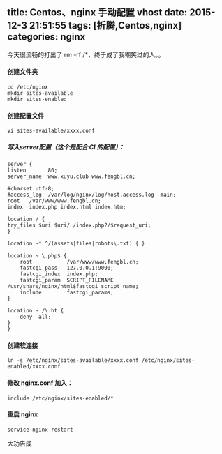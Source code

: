 title: Centos、nginx 手动配置 vhost
date: 2015-12-3 21:51:55
tags: [折腾,Centos,nginx]
categories: nginx
---

今天很流畅的打出了 rm -rf /*，终于成了我嘲笑过的人。。

#### 创建文件夹

    cd /etc/nginx
    mkdir sites-available
    mkdir sites-enabled

#### 创建配置文件
    
    vi sites-available/xxxx.conf

##### 写入server配置（这个是配合 CI 的配置）：

    server {
    listen       80;
    server_name  www.xuyu.club www.fengbl.cn;
    
    #charset utf-8;
    #access_log  /var/log/nginx/log/host.access.log  main;
    root   /var/www/www.fengbl.cn;
    index  index.php index.html index.htm;
    
    location / {
    try_files $uri $uri/ /index.php?/$request_uri;
    }
    
    location ~* ^/(assets|files|robots\.txt) { }
    
    location ~ \.php$ {
        root           /var/www/www.fengbl.cn;
        fastcgi_pass   127.0.0.1:9000;
        fastcgi_index  index.php;
        fastcgi_param  SCRIPT_FILENAME  /usr/share/nginx/html$fastcgi_script_name;
        include        fastcgi_params;
    }
    
    location ~ /\.ht {
        deny  all;
    }
    }

#### 创建软连接

    ln -s /etc/nginx/sites-available/xxxx.conf /etc/nginx/sites-enabled/xxxx.conf
    
#### 修改 nginx.conf 加入：

    include /etc/nginx/sites-enabled/*
    
#### 重启 nginx
    
    service nginx restart
    
大功告成
    